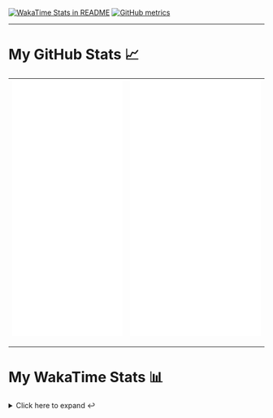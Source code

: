 [![WakaTime Stats in README](https://github.com/LOsioChico/LOsioChico/actions/workflows/waka.yml/badge.svg)](https://github.com/LOsioChico/LOsioChico/actions/workflows/waka.yml) [![GitHub metrics](https://github.com/LOsioChico/LOsioChico/actions/workflows/metrics.yml/badge.svg)](https://github.com/LOsioChico/LOsioChico/actions/workflows/metrics.yml)

---

# My GitHub Stats 📈

| ![](./assets/metrics.svg) | ![](./assets/metrics2.svg) |
| ------------------------- | -------------------------- |

---

# My WakaTime Stats 📊

<details>
<summary>Click here to expand ↩️</summary>
<br>

<!--START_SECTION:waka-->
![Lines of code](https://img.shields.io/badge/From%20Hello%20World%20I%27ve%20Written-312.7%20thousand%20lines%20of%20code-blue)

**🐱 My GitHub Data** 

> 📦 504.4 kB Used in GitHub's Storage 
 > 
> 🚫 Not Opted to Hire
 > 
> 📜 13 Public Repositories 
 > 
> 🔑 28 Private Repositories 
 > 
**I'm a Night 🦉** 

```text
🌞 Morning                502 commits         ████░░░░░░░░░░░░░░░░░░░░░   14.78 % 
🌆 Daytime                1016 commits        ███████░░░░░░░░░░░░░░░░░░   29.92 % 
🌃 Evening                1102 commits        ████████░░░░░░░░░░░░░░░░░   32.45 % 
🌙 Night                  776 commits         ██████░░░░░░░░░░░░░░░░░░░   22.85 % 
```
📅 **I'm Most Productive on Saturday** 

```text
Monday                   483 commits         ████░░░░░░░░░░░░░░░░░░░░░   14.22 % 
Tuesday                  504 commits         ████░░░░░░░░░░░░░░░░░░░░░   14.84 % 
Wednesday                382 commits         ███░░░░░░░░░░░░░░░░░░░░░░   11.25 % 
Thursday                 622 commits         █████░░░░░░░░░░░░░░░░░░░░   18.32 % 
Friday                   541 commits         ████░░░░░░░░░░░░░░░░░░░░░   15.93 % 
Saturday                 627 commits         █████░░░░░░░░░░░░░░░░░░░░   18.46 % 
Sunday                   237 commits         ██░░░░░░░░░░░░░░░░░░░░░░░   06.98 % 
```


📊 **This Week I Spent My Time On** 

```text
💬 Programming Languages: 
Scala                    13 hrs 6 mins       █████████████████████░░░░   82.72 % 
TypeScript               1 hr 47 mins        ███░░░░░░░░░░░░░░░░░░░░░░   11.30 % 
Docker                   16 mins             ░░░░░░░░░░░░░░░░░░░░░░░░░   01.76 % 
Other                    13 mins             ░░░░░░░░░░░░░░░░░░░░░░░░░   01.46 % 
Diff                     12 mins             ░░░░░░░░░░░░░░░░░░░░░░░░░   01.35 % 
```

**I Mostly Code in TypeScript** 

```text
TypeScript               25 repos            █████████████░░░░░░░░░░░░   51.02 % 
Scala                    3 repos             ██░░░░░░░░░░░░░░░░░░░░░░░   06.12 % 
Python                   3 repos             ██░░░░░░░░░░░░░░░░░░░░░░░   06.12 % 
Astro                    2 repos             █░░░░░░░░░░░░░░░░░░░░░░░░   04.08 % 
Go                       2 repos             █░░░░░░░░░░░░░░░░░░░░░░░░   04.08 % 
```




 Last Updated on 25/07/2024 00:53:52 UTC
<!--END_SECTION:waka-->

## </details>

